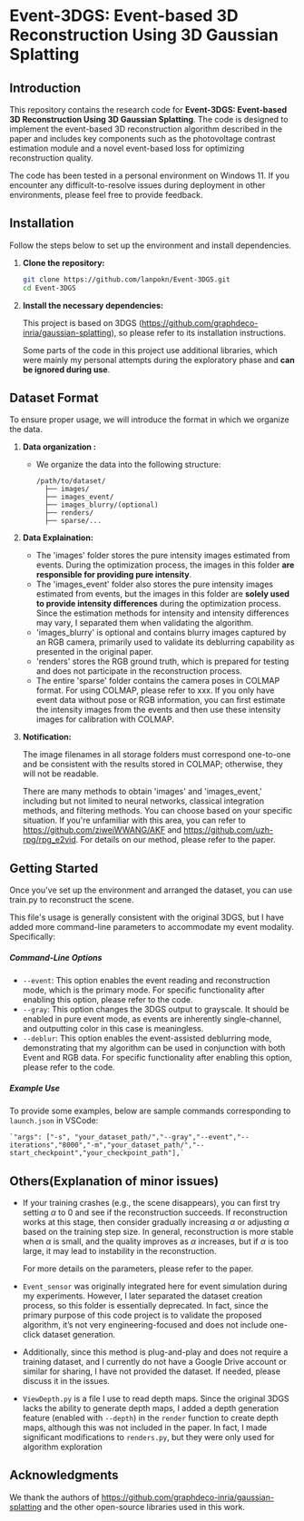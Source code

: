 # Event-3DGS: Event-based 3D Reconstruction Using 3D Gaussian Splatting

## Introduction
This repository contains the research code for **Event-3DGS: Event-based 3D Reconstruction Using 3D Gaussian Splatting**. The code is designed to implement the event-based 3D reconstruction algorithm described in the paper and includes key components such as the photovoltage contrast estimation module and a novel event-based loss for optimizing reconstruction quality.

The code has been tested in a personal environment on Windows 11. If you encounter any difficult-to-resolve issues during deployment in other environments, please feel free to provide feedback.

## Installation
Follow the steps below to set up the environment and install dependencies.

1. **Clone the repository:**
   ```bash
   git clone https://github.com/lanpokn/Event-3DGS.git
   cd Event-3DGS
   ```

2. **Install the necessary dependencies:**

   This project is based on 3DGS (https://github.com/graphdeco-inria/gaussian-splatting), so please refer to its installation instructions. 

   Some parts of the code in this project use additional libraries, which were mainly my personal attempts during the exploratory phase and **can be ignored during use**.

## Dataset Format
To ensure proper usage, we will introduce the format in which we organize the data.

1. **Data organization :**

   - We organize the data into the following structure:
     ```
     /path/to/dataset/
       ├── images/
       ├── images_event/
       ├── images_blurry/(optional)
       ├── renders/
       ├── sparse/...
     ```

2. **Data Explaination:**

   - The 'images' folder stores the pure intensity images estimated from events. During the optimization process, the images in this folder **are responsible for providing pure intensity**.
   - The 'images_event' folder also stores the pure intensity images estimated from events, but the images in this folder are **solely used to provide intensity differences** during the optimization process. Since the estimation methods for intensity and intensity differences may vary, I separated them when validating the algorithm.
   - 'images_blurry' is optional and contains blurry images captured by an RGB camera, primarily used to validate its deblurring capability as presented in the original paper.
   - 'renders' stores the RGB ground truth, which is prepared for testing and does not participate in the reconstruction process.
   - The entire 'sparse' folder contains the camera poses in COLMAP format. For using COLMAP, please refer to xxx. If you only have event data without pose or RGB information, you can first estimate the intensity images from the events and then use these intensity images for calibration with COLMAP.

3. **Notification:**

   The image filenames in all storage folders must correspond one-to-one and be consistent with the results stored in COLMAP; otherwise, they will not be readable.

   There are many methods to obtain 'images' and 'images_event,' including but not limited to neural networks, classical integration methods, and filtering methods. You can choose based on your specific situation. If you're unfamiliar with this area, you can refer to https://github.com/ziweiWWANG/AKF and https://github.com/uzh-rpg/rpg_e2vid. For details on our method, please refer to the paper.

## Getting Started
Once you've set up the environment and arranged the dataset, you can use train.py to reconstruct the scene.

This file's usage  is generally consistent with the original 3DGS, but I have added more command-line parameters to accommodate my event modality. Specifically:

##### Command-Line Options

- `--event`:    This option enables the event reading and reconstruction mode, which is the primary mode. For specific functionality after enabling this option, please refer to the code.
- `--gray`:    This option changes the 3DGS output to grayscale. It should be enabled in pure event mode, as events are inherently single-channel, and outputting color in this case is meaningless.
- `--deblur`:    This option enables the event-assisted deblurring mode, demonstrating that my algorithm can be used in conjunction with both Event and RGB data. For specific functionality after enabling this option, please refer to the code.

##### Example Use

To provide some examples, below are sample commands corresponding to `launch.json` in VSCode:

```
`"args": ["-s", "your_dataset_path/","--gray","--event","--iterations","8000","-m","your_dataset_path/","--start_checkpoint","your_checkpoint_path"],`
```

## Others(Explanation of minor issues)
- If your training crashes (e.g., the scene disappears), you can first try setting $\alpha$ to 0  and see if the reconstruction succeeds. If reconstruction works at this stage, then consider gradually increasing   $\alpha$ or adjusting  $\alpha$ based on the training step size. In general, reconstruction is more stable when  $\alpha$ is small, and the quality improves as  $\alpha$ increases, but if  $\alpha$ is too large, it may lead to instability in the reconstruction.

  For more details on the parameters, please refer to the paper.

- `Event_sensor` was originally integrated here for event simulation during my experiments. However, I later separated the dataset creation process, so this folder is essentially deprecated. In fact, since the primary purpose of this code project is to validate the proposed algorithm, it’s not very engineering-focused and does not include one-click dataset generation.

- Additionally, since this method is plug-and-play and does not require a training dataset, and I currently do not have a Google Drive account or similar for sharing, I have not provided the dataset. If needed, please discuss it in the issues.

- `ViewDepth.py` is a file I use to read depth maps. Since the original 3DGS lacks the ability to generate depth maps, I added a depth generation feature (enabled with `--depth`) in the `render` function to create depth maps, although this was not included in the paper. In fact, I made significant modifications to `renders.py`, but they were only used for algorithm exploration

## Acknowledgments
We thank the authors of https://github.com/graphdeco-inria/gaussian-splatting and the other open-source libraries used in this work. 
